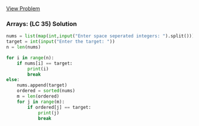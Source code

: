 [View Problem](https://leetcode.com/problems/search-insert-position?envType=problem-list-v2&envId=array)

### Arrays: (LC 35) Solution

```python
nums = list(map(int,input("Enter space seperated integers: ").split()))
target = int(input("Enter the target: "))
n = len(nums)

for i in range(n):
    if nums[i] == target:
        print(i)
        break
else:
    nums.append(target)
    ordered = sorted(nums)
    m = len(ordered)
    for j in range(m):
        if ordered[j] == target:
            print(j)
            break
